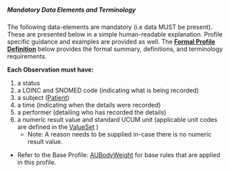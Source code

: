 ##### Mandatory Data Elements and Terminology


The following data-elements are mandatory (i.e data MUST be present). These are presented below in a simple human-readable explanation.  Profile specific guidance and examples are provided as well.  The [**Formal Profile Definition**](#profile) below provides the  formal summary, definitions, and  terminology requirements.  

**Each Observation must have:**

1.  a status  
1.  a LOINC and SNOMED code (indicating what is being recorded)
1.  a subject ([Patient])
1.  a time (indicating when the details were recorded)
1.	a performer (detailing who has recorded the details)
1.  a numeric result value and standard UCUM unit (applicable unit codes are defined in the [ValueSet](http://hl7.org/fhir/ValueSet/ucum-bodyweight) )
    -   Note: A reason needs to be supplied in-case there is no numeric result value.

	
	
* Refer to the Base Profile: [AUBodyWeight](http://hl7.org.au/fhir/base/aubase1.1/StructureDefinition-au-bodyweight.html) for base rules that are applied in this profile. 


[Patient]: http://build.fhir.org/ig/hl7au/au-fhir-childhealth/StructureDefinition-ncdhc-patient-baby.html